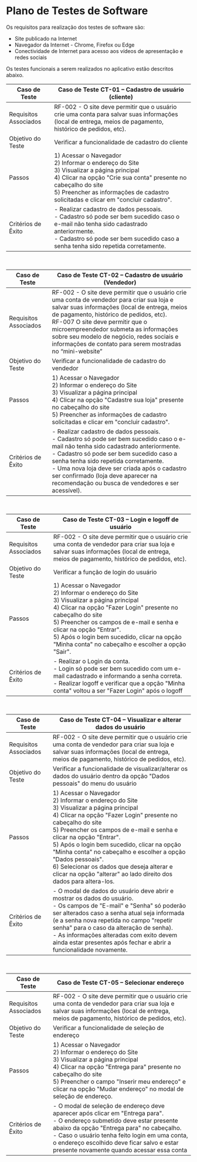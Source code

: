 # Plano de Testes de Software
Os requisitos para realização dos testes de software são:
-	Site publicado na Internet
-	Navegador da Internet - Chrome, Firefox ou Edge
-	Conectividade de Internet para acesso aos vídeos de apresentação e redes sociais

Os testes funcionais a serem realizados no aplicativo estão descritos abaixo.


| Caso de Teste         | Caso de Teste	CT-01 – Cadastro de usuário (cliente) |
|-----------------------|--------------------------------------------------------|
| Requisitos Associados | RF-002 - O site deve permitir que o usuário crie uma conta para salvar suas informações (local de entrega, meios de pagamento, histórico de pedidos, etc). |
| Objetivo do Teste     | Verificar a funcionalidade de cadastro do cliente |
| Passos                | 1) Acessar o Navegador <br>2) Informar o endereço do Site <br>3) Visualizar a página principal <br>4) Clicar na opção "Crie sua conta" presente no cabeçalho do site <br>5) Preencher as informações de cadastro solicitadas e clicar em "concluir cadastro".|
| Critérios de Êxito    | -	Realizar cadastro de dados pessoais. <br>- Cadastro só pode ser bem sucedido caso o e-mail não tenha sido cadastrado anteriormente. <br>- Cadastro só pode ser bem sucedido caso a senha tenha sido repetida corretamente. |

<br>

| Caso de Teste         | Caso de Teste	CT-02 – Cadastro de usuário (Vendedor) |
|-----------------------|--------------------------------------------------------|
| Requisitos Associados | RF-002 - O site deve permitir que o usuário crie uma conta de vendedor para criar sua loja e salvar suas informações (local de entrega, meios de pagamento, histórico de pedidos, etc). <br>RF-007 O site deve permitir que o microempreendedor submeta as informações sobre seu modelo de negócio, redes sociais e informações de contato para serem mostradas no “mini-website” |
| Objetivo do Teste     | Verificar a funcionalidade de cadastro do vendedor |
| Passos                | 1) Acessar o Navegador <br>2) Informar o endereço do Site <br>3) Visualizar a página principal <br>4) Clicar na opção "Cadastre sua loja" presente no cabeçalho do site <br>5) Preencher as informações de cadastro solicitadas e clicar em "concluir cadastro".|
| Critérios de Êxito    | -	Realizar cadastro de dados pessoais. <br>- Cadastro só pode ser bem sucedido caso o e-mail não tenha sido cadastrado anteriormente. <br>- Cadastro só pode ser bem sucedido caso a senha tenha sido repetida corretamente. <br>- Uma nova loja deve ser criada após o cadastro ser confirmado (loja deve aparecer na recomendação ou busca de vendedores e ser acessível). |

<br>

| Caso de Teste         | Caso de Teste	CT-03 – Login e logoff de usuário |
|-----------------------|--------------------------------------------------------|
| Requisitos Associados | RF-002 - O site deve permitir que o usuário crie uma conta de vendedor para criar sua loja e salvar suas informações (local de entrega, meios de pagamento, histórico de pedidos, etc). |
| Objetivo do Teste     | Verificar a função de login do usuário |
| Passos                | 1) Acessar o Navegador <br>2) Informar o endereço do Site <br>3) Visualizar a página principal <br>4) Clicar na opção "Fazer Login" presente no cabeçalho do site <br>5) Preencher os campos de e-mail e senha e clicar na opção "Entrar". <br> 5) Após o login bem sucedido, clicar na opção "Minha conta" no cabeçalho e escolher a opção "Sair". |
| Critérios de Êxito    | -	Realizar o Login da conta. <br>- Login só pode ser bem sucedido com um e-mail cadastrado e informando a senha correta. <br> - Realizar logoff e verificar que a opção "Minha conta" voltou a ser "Fazer Login" após o logoff |

<br>

| Caso de Teste         | Caso de Teste	CT-04 – Visualizar e alterar dados do usuário |
|-----------------------|--------------------------------------------------------|
| Requisitos Associados | RF-002 - O site deve permitir que o usuário crie uma conta de vendedor para criar sua loja e salvar suas informações (local de entrega, meios de pagamento, histórico de pedidos, etc). |
| Objetivo do Teste     | Verificar a funcionalidade de visualizar/alterar os dados do usuário dentro da opção "Dados pessoais" do menu do usuário |
| Passos                | 1) Acessar o Navegador <br>2) Informar o endereço do Site <br>3) Visualizar a página principal <br>4) Clicar na opção "Fazer Login" presente no cabeçalho do site <br>5) Preencher os campos de e-mail e senha e clicar na opção "Entrar". <br> 5) Após o login bem sucedido, clicar na opção "Minha conta" no cabeçalho e escolher a opção "Dados pessoais". <br> 6) Selecionar os dados que deseja alterar e clicar na opção "alterar" ao lado direito dos dados para altera-los. |
| Critérios de Êxito    | -	O modal de dados do usuário deve abrir e mostrar os dados do usuário. <br> - Os campos de "E-mail" e "Senha" só poderão ser alterados caso a senha atual seja informada (e a senha nova repetida no campo "repetir senha" para o caso da alteração de senha). <br> - As informações alteradas com exito devem ainda estar presentes após fechar e abrir a funcionalidade novamente. |

<br>

| Caso de Teste         | Caso de Teste	CT-05 – Selecionar endereço |
|-----------------------|--------------------------------------------------------|
| Requisitos Associados | RF-002 - O site deve permitir que o usuário crie uma conta de vendedor para criar sua loja e salvar suas informações (local de entrega, meios de pagamento, histórico de pedidos, etc). |
| Objetivo do Teste     | Verificar a funcionalidade de seleção de endereço |
| Passos                | 1) Acessar o Navegador <br>2) Informar o endereço do Site <br>3) Visualizar a página principal <br>4) Clicar na opção "Entrega para" presente no cabeçalho do site <br>5) Preencher o campo "Inserir meu endereço" e clicar na opção "Mudar endereço" no modal de seleção de endereço. <br> |
| Critérios de Êxito    | -	O modal de seleção de endereço deve aparecer após clicar em "Entrega para". <br> - O endereço submetido deve estar presente abaixo da opção "Entrega para" no cabeçalho. <br> - Caso o usuário tenha feito login em uma conta, o endereço escolhido deve ficar salvo e estar presente novamente quando acessar essa conta |
